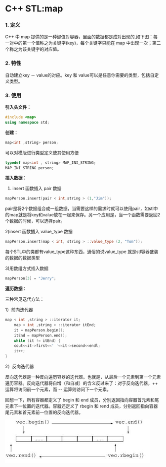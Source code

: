# C++ STL:map

### 1. 定义

C++ 中 map 提供的是一种键值对容器，里面的数据都是成对出现的,如下图：每一对中的第一个值称之为关键字(key)，每个关键字只能在 map 中出现一次；第二个称之为该关键字的对应值。

### 2. 特性

自动建立key － value的对应。key 和 value可以是任意你需要的类型，包括自定义类型。

### 3. 使用

**引入头文件：**

```c++
#include <map>
using namespace std;
```

**创建：**

```c++
map<int ,string> person;
```

可以对模版进行类型定义使其使用方便

```c++
typedef map<int , string> MAP_INI_STRING;
MAP_INI_STRING person;
```

**插入数据：**

1) insert 函数插入 pair 数据

```c++
mapPerson.insert(pair < int,string > (1,"Jim"));
```

pair是将2个数据组合成一组数据，当需要这样的需求时就可以使用pair，如stl中的map就是将key和value放在一起来保存。另一个应用是，当一个函数需要返回2个数据的时候，可以选择pair。 

2)insert 函数插入 value_type 数据

```c++
mapPerson.insert(map < int, string > ::value_type (2, "Tom"));
```

每个STL中的类都有value_type这种东西，通俗的说value_type 就是stl容器盛装的数据的数据类型

3)用数组方式插入数据

```c++
mapPerson[3] = "Jerry";
```

**遍历数据：**

三种常见迭代方法：

1）前向迭代器

```c++
map < int ,string > ::iterator it;
    map < int ,string > ::iterator itEnd;
    it = mapPerson.begin();
    itEnd = mapPerson.end();
    while (it != itEnd) {
	cout<<it->first<<' '<<it->second<<endl;  
	it++;
}
```

2）反向迭代器

反向迭代器是一种反向遍历容器的迭代器。也就是，从最后一个元素到第一个元素遍历容器。反向迭代器将自增（和自减）的含义反过来了：对于反向迭代器，++ 运算将访问前一个元素，而 -- 运算则访问下一个元素。

回想一下，所有容器都定义了 begin 和 end 成员，分别返回指向容器首元素和尾元素下一位置的迭代器。容器还定义了 rbegin 和 rend 成员，分别返回指向容器尾元素和首元素前一位置的反向迭代器。

![](./pictures/1.jpg)